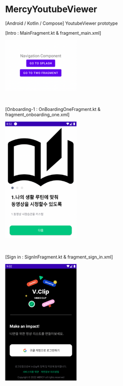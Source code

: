 # MercyYoutubeViewer
[Android / Kotlin / Compose] YoutubeViewer prototype

[Intro : MainFragment.kt & fragment_main.xml]

<div>
<img src="https://github.com/DonggeunJung/MercyYoutubeViewer/blob/main/Mercy_Capture02.png?raw=true width="180px" height="160px"></img>
</div>
<br>
<br>

[Onboarding-1 : OnBoardingOneFragment.kt & fragment_onboarding_one.xml]

<div>
<img src="https://github.com/DonggeunJung/MercyYoutubeViewer/blob/main/Mercy_Capture03.png?raw=true width="220px" height="370px"></img>
</div>
<br>
<br>

[Sign in : SignInFragment.kt & fragment_sign_in.xml]

<div>
<img src="https://github.com/DonggeunJung/MercyYoutubeViewer/blob/main/Mercy_Capture04.png?raw=true width="220px" height="370px"></img>
</div>
<br>
<br>


